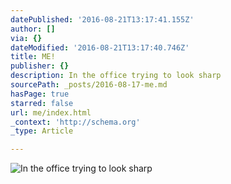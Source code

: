 ```yaml
---
datePublished: '2016-08-21T13:17:41.155Z'
author: []
via: {}
dateModified: '2016-08-21T13:17:40.746Z'
title: ME!
publisher: {}
description: In the office trying to look sharp
sourcePath: _posts/2016-08-17-me.md
hasPage: true
starred: false
url: me/index.html
_context: 'http://schema.org'
_type: Article

---
```

![In the office trying to look sharp](https://the-grid-user-content.s3-us-west-2.amazonaws.com/591517a8-e86b-4879-8b01-8375e441234d.jpg)